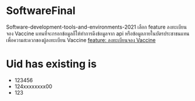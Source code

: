 # SoftwareFinal
Software-development-tools-and-environments-2021
เลือก feature ลงทะเบียนจอง Vaccine แทนที่จะกรอกข้อมูลก็ให้ทำการดึงข้อมูลจาก api หรือข้อมูลภายในบัตรประชาชนแทนเพื่อความสะดวกของผู้ลงทะเบียน Vaccine
[feature: ลงทะเบียนจอง Vaccine
](https://github.com/fchana/SoftwareFinal/wiki/feature-:-%E0%B8%A5%E0%B8%87%E0%B8%97%E0%B8%B0%E0%B9%80%E0%B8%9A%E0%B8%B5%E0%B8%A2%E0%B8%99%E0%B8%88%E0%B8%AD%E0%B8%87-Vaccine)
# Uid has existing is
* 123456
* 124xxxxxxxx00
* 123
